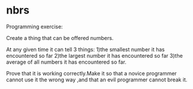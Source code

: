 # nbrs
Programming exercise:

Create a thing that can be offered numbers.

At any given time it can tell 3 things:
1)the smallest number it has encountered so far
2)the largest number it has encountered so far
3)the average of all numbers it has encountered so far.

Prove that it is working correctly.Make it so that a novice programmer cannot use it the wrong way
,and that an evil programmer cannot break it.

